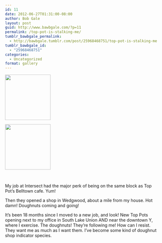 ```yaml
---
id: 11
date: 2012-06-27T01:31:00-08:00
author: Bob Gale
layout: post
guid: http://www.bawbgale.com/?p=11
permalink: /top-pot-is-stalking-me/
tumblr_bawbgale_permalink:
  - http://bawbgale.tumblr.com/post/25968468751/top-pot-is-stalking-me
tumblr_bawbgale_id:
  - "25968468751"
categories:
  - Uncategorized
format: gallery
---
```

<div id='gallery-1' class='gallery galleryid-11 gallery-columns-3 gallery-size-thumbnail'>
  <dl class='gallery-item'>
    <dt class='gallery-icon landscape'>
      <a href='https://www.bawbgale.com/top-pot-is-stalking-me/attachment/12/'><img width="150" height="150" src="https://www.bawbgale.com/wp-content/uploads/2012/06/tumblr_m695l7IMfM1qdn9iao1_1280-150x150.jpg" class="attachment-thumbnail size-thumbnail" alt="" /></a>
    </dt>
  </dl>
  
  <dl class='gallery-item'>
    <dt class='gallery-icon landscape'>
      <a href='https://www.bawbgale.com/top-pot-is-stalking-me/attachment/13/'><img width="150" height="150" src="https://www.bawbgale.com/wp-content/uploads/2012/06/tumblr_m695l7IMfM1qdn9iao2_1280-150x150.jpg" class="attachment-thumbnail size-thumbnail" alt="" /></a>
    </dt>
  </dl>
  
  <br style='clear: both' />
</div>

My job at Intersect had the major perk of being on the same block as Top Pot’s Belltown cafe. Yum!

Then they opened a shop in Wedgwood, about a mile from my house. Hot damn! Doughnuts coming and going!

It’s been 18 months since I moved to a new job, and look! New Top Pots opening next to my office in South Lake Union AND near the downtown Y, where I exercise. The doughnuts! They’re following me! How can I resist. They want me as much as I want them. I’ve become some kind of doughnut shop indicator species.